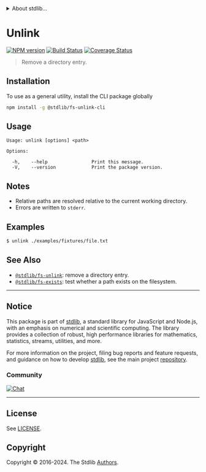 <!--

@license Apache-2.0

Copyright (c) 2018 The Stdlib Authors.

Licensed under the Apache License, Version 2.0 (the "License");
you may not use this file except in compliance with the License.
You may obtain a copy of the License at

   http://www.apache.org/licenses/LICENSE-2.0

Unless required by applicable law or agreed to in writing, software
distributed under the License is distributed on an "AS IS" BASIS,
WITHOUT WARRANTIES OR CONDITIONS OF ANY KIND, either express or implied.
See the License for the specific language governing permissions and
limitations under the License.

-->


<details>
  <summary>
    About stdlib...
  </summary>
  <p>We believe in a future in which the web is a preferred environment for numerical computation. To help realize this future, we've built stdlib. stdlib is a standard library, with an emphasis on numerical and scientific computation, written in JavaScript (and C) for execution in browsers and in Node.js.</p>
  <p>The library is fully decomposable, being architected in such a way that you can swap out and mix and match APIs and functionality to cater to your exact preferences and use cases.</p>
  <p>When you use stdlib, you can be absolutely certain that you are using the most thorough, rigorous, well-written, studied, documented, tested, measured, and high-quality code out there.</p>
  <p>To join us in bringing numerical computing to the web, get started by checking us out on <a href="https://github.com/stdlib-js/stdlib">GitHub</a>, and please consider <a href="https://opencollective.com/stdlib">financially supporting stdlib</a>. We greatly appreciate your continued support!</p>
</details>

# Unlink

[![NPM version][npm-image]][npm-url] [![Build Status][test-image]][test-url] [![Coverage Status][coverage-image]][coverage-url] <!-- [![dependencies][dependencies-image]][dependencies-url] -->

> Remove a directory entry.











<section class="cli">



<section class="installation">

## Installation

To use as a general utility, install the CLI package globally

```bash
npm install -g @stdlib/fs-unlink-cli
```

</section>

<!-- CLI usage documentation. -->

<section class="usage">

## Usage

```text
Usage: unlink [options] <path>

Options:

  -h,    --help                Print this message.
  -V,    --version             Print the package version.
```

</section>

<!-- /.usage -->

<section class="notes">

## Notes

-   Relative paths are resolved relative to the current working directory.
-   Errors are written to `stderr`.

</section>

<!-- /.notes -->

<section class="examples">

## Examples

<!-- run-disable -->

```bash
$ unlink ./examples/fixtures/file.txt
```

</section>

<!-- /.examples -->

</section>

<!-- /.cli -->

<!-- Section for related `stdlib` packages. Do not manually edit this section, as it is automatically populated. -->

<section class="related">

## See Also

-   <span class="package-name">[`@stdlib/fs-unlink`][@stdlib/fs-unlink]</span><span class="delimiter">: </span><span class="description">remove a directory entry.</span>
-   <span class="package-name">[`@stdlib/fs-exists`][@stdlib/fs/exists]</span><span class="delimiter">: </span><span class="description">test whether a path exists on the filesystem.</span>

</section>

<!-- /.related -->

<!-- Section for all links. Make sure to keep an empty line after the `section` element and another before the `/section` close. -->


<section class="main-repo" >

* * *

## Notice

This package is part of [stdlib][stdlib], a standard library for JavaScript and Node.js, with an emphasis on numerical and scientific computing. The library provides a collection of robust, high performance libraries for mathematics, statistics, streams, utilities, and more.

For more information on the project, filing bug reports and feature requests, and guidance on how to develop [stdlib][stdlib], see the main project [repository][stdlib].

### Community

[![Chat][chat-image]][chat-url]

---

## License

See [LICENSE][stdlib-license].


## Copyright

Copyright &copy; 2016-2024. The Stdlib [Authors][stdlib-authors].

</section>

<!-- /.stdlib -->

<!-- Section for all links. Make sure to keep an empty line after the `section` element and another before the `/section` close. -->

<section class="links">

[npm-image]: http://img.shields.io/npm/v/@stdlib/fs-unlink-cli.svg
[npm-url]: https://npmjs.org/package/@stdlib/fs-unlink-cli

[test-image]: https://github.com/stdlib-js/fs-unlink@v0.2.1/actions/workflows/test.yml/badge.svg?branch=v0.2.1
[test-url]: https://github.com/stdlib-js/fs-unlink@v0.2.1/actions/workflows/test.yml?query=branch:v0.2.1

[coverage-image]: https://img.shields.io/codecov/c/github/stdlib-js/fs-unlink@v0.2.1/main.svg
[coverage-url]: https://codecov.io/github/stdlib-js/fs-unlink@v0.2.1?branch=main

<!--

[dependencies-image]: https://img.shields.io/david/stdlib-js/fs-unlink@v0.2.1.svg
[dependencies-url]: https://david-dm.org/stdlib-js/fs-unlink@v0.2.1/main

-->

[chat-image]: https://img.shields.io/gitter/room/stdlib-js/stdlib.svg
[chat-url]: https://app.gitter.im/#/room/#stdlib-js_stdlib:gitter.im

[stdlib]: https://github.com/stdlib-js/stdlib

[stdlib-authors]: https://github.com/stdlib-js/stdlib/graphs/contributors

[cli-section]: https://github.com/stdlib-js/fs-unlink@v0.2.1#cli
[cli-url]: https://github.com/stdlib-js/fs-unlink@v0.2.1/tree/cli
[@stdlib/fs-unlink]: https://github.com/stdlib-js/fs-unlink@v0.2.1/tree/main

[umd]: https://github.com/umdjs/umd
[es-module]: https://developer.mozilla.org/en-US/docs/Web/JavaScript/Guide/Modules

[deno-url]: https://github.com/stdlib-js/fs-unlink@v0.2.1/tree/deno
[deno-readme]: https://github.com/stdlib-js/fs-unlink@v0.2.1/blob/deno/README.md
[umd-url]: https://github.com/stdlib-js/fs-unlink@v0.2.1/tree/umd
[umd-readme]: https://github.com/stdlib-js/fs-unlink@v0.2.1/blob/umd/README.md
[esm-url]: https://github.com/stdlib-js/fs-unlink@v0.2.1/tree/esm
[esm-readme]: https://github.com/stdlib-js/fs-unlink@v0.2.1/blob/esm/README.md
[branches-url]: https://github.com/stdlib-js/fs-unlink@v0.2.1/blob/main/branches.md

[stdlib-license]: https://raw.githubusercontent.com/stdlib-js/fs-unlink@v0.2.1/main/LICENSE

[node-fs]: https://nodejs.org/api/fs.html

[@stdlib/fs/rmdir]: https://github.com/stdlib-js/fs-rmdir

<!-- <related-links> -->

[@stdlib/fs/exists]: https://github.com/stdlib-js/fs-exists

<!-- </related-links> -->

</section>

<!-- /.links -->
